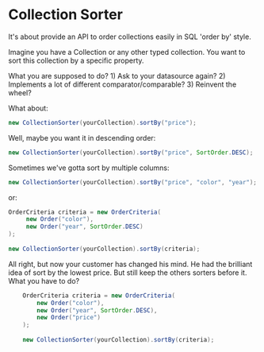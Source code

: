 Collection Sorter
===

It's about provide an API to order collections easily in SQL 'order by' style.

Imagine you have a Collection<Car> or any other typed collection.
You want to sort this collection by a specific property.

What you are supposed to do?
	1) Ask to your datasource again?
	2) Implements a lot of different comparator/comparable?
	3) Reinvent the wheel?


What about:
```java
new CollectionSorter(yourCollection).sortBy("price");
```

Well, maybe you want it in descending order:
```java
new CollectionSorter(yourCollection).sortBy("price", SortOrder.DESC);
```

Sometimes we've gotta sort by multiple columns:
```java
new CollectionSorter(yourCollection).sortBy("price", "color", "year");
```
or:
```java
OrderCriteria criteria = new OrderCriteria(
     new Order("color"), 
     new Order("year", SortOrder.DESC)
);
	
new CollectionSorter(yourCollection).sortBy(criteria);
```

All right, but now your customer has changed his mind.
He had the brilliant idea of sort by the lowest price.
But still keep the others sorters before it. What you have to do?
``` java
	OrderCriteria criteria = new OrderCriteria(
		new Order("color"), 
		new Order("year", SortOrder.DESC), 
		new Order("price")
	); 
	
	new CollectionSorter(yourCollection).sortBy(criteria);
```
